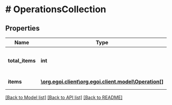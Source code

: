 # # OperationsCollection

## Properties

Name | Type | Description | Notes
------------ | ------------- | ------------- | -------------
**total_items** | **int** | Total amount of operations in queue | [optional] 
**items** | [**\org.egoi.client\org.egoi.client.model\Operation[]**](Operation.md) | Operations in queue | [optional] 

[[Back to Model list]](../../README.md#documentation-for-models) [[Back to API list]](../../README.md#documentation-for-api-endpoints) [[Back to README]](../../README.md)



